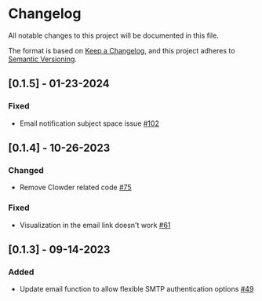 # Changelog
All notable changes to this project will be documented in this file.

The format is based on [Keep a Changelog](https://keepachangelog.com/en/1.0.0/),
and this project adheres to [Semantic Versioning](https://semver.org/spec/v2.0.0.html).


## [0.1.5] - 01-23-2024

### Fixed
- Email notification subject space issue [#102](https://github.com/ncsa/standalone-smm-analytics/issues/102)

## [0.1.4] - 10-26-2023

### Changed
- Remove Clowder related code [#75](https://github.com/ncsa/standalone-smm-analytics/issues/75)

### Fixed
- Visualization in the email link doesn't work [#61](https://github.com/ncsa/standalone-smm-analytics/issues/61)

## [0.1.3] - 09-14-2023

### Added
- Update email function to allow flexible SMTP authentication options [#49](https://github.com/ncsa/standalone-smm-analytics/issues/49)
